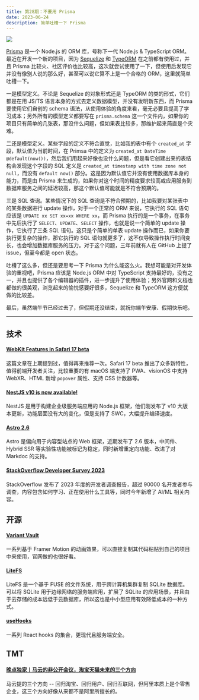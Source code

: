 ```yaml
---
title: 第28期：不要用 Prisma
date: 2023-06-24
description: 简单吐槽一下 Prisma
---
```


![](/static/weekly/issue-26-cover.jpg)

[Prisma](https://prisma.io) 是一个 Node.js 的 ORM 库，号称下一代 Node.js & TypeScript ORM。最近在开发一个新的项目，因为 [Sequelize](https://sequelize.org) 和 [TypeORM](https://typeorm.io) 在之前都有使用过，并且 Prisma 比较火、社区评价也比较高，这次就尝试使用了一下，但使用后发现它并没有像别人说的那么好，甚至可以说它算不上是一个合格的 ORM，这里就简单吐槽一下。

一是模型定义。不论是 Sequelize 的对象形式还是 TypeORM 的类的形式，它们都是在用 JS/TS 语言本身的方式去定义数据模型，并没有发明新东西，而 Prisma 要使用它们自创的 schema 语法，从使用体验的角度来看，毫无必要且提高了学习成本；另外所有的模型定义都要写在 `prisma.schema` 这一个文件内，如果你的项目只有简单的几张表，那没什么问题，但如果表比较多，那维护起来简直是个灾难。

二还是模型定义。某些字段的定义不符合直觉，比如我的表中有个 `created_at` 字段，默认值为当前时间，在 Primsa 中的定义为 `created_at DateTime @default(now())`，然后我们用起来好像也没什么问题，但是看它创建出来的表结构会发现这个字段的 SQL 定义是 `created_at timestamp with time zone not null`，而没有 `default now()` 部分。这是因为默认值它并没有使用数据库本身的能力，而是由 Prisma 来生成的，如果你对这个时间的精度要求较高或应用服务到数据库服务之间的延迟较高，那这个默认值可能就是不符合预期的。

三是 SQL 查询。某些情况下的 SQL 查询是不符合预期的，比如我要对某张表中的某条数据进行 update 操作，对于一个正常的 ORM 来说，它执行的 SQL 语句应该是 `UPDATE xx SET xx=xx WHERE xx`，而 Prisma 执行的是一个事务，在事务中先后执行了 `SELECT`、`UPDATE`、`SELECT` 操作，也就是说一个简单的 update 操作，它执行了三条 SQL 语句。这只是个简单的单表 update 操作而已，如果你要执行更复杂的操作，那它执行的 SQL 语句就更多了，这不仅导致操作执行时间变长，也会增加数据库服务的压力。对于这个问题，三年前就有人在 GitHub 上提了 issue，但至今都是 open 状态。

吐槽了这么多，但还是要思考一下 Prisma 为什么能这么火。我想可能是对开发体验的重视吧，Prisma 应该是 Node.js ORM 中对 TypeScript 支持最好的，没有之一，并且也提供了各个编辑器的插件，进一步提升了使用体验；另外官网和文档也都做的很美观，浏览起来的愉悦感要好很多，Sequelize 和 TypeORM 这方便就做的比较差。

最后，虽然端午节已经过去了，但假期还没结束，就祝你端午安康、假期快乐吧。

<hr />

## 技术

#### [WebKit Features in Safari 17 beta](https://webkit.org/blog/14205/news-from-wwdc23-webkit-features-in-safari-17-beta/)

这篇文章在上期提到过，值得再来推荐一次。Safari 17 beta 推出了众多新特性，值得前端开发者关注，比较重要的有 macOS 端支持了 PWA、visionOS 中支持 WebXR、HTML 新增 `popover` 属性、支持 CSS 计数器等。

#### [NestJS v10 is now available!](https://trilon.io/blog/nestjs-10-is-now-available)

NestJS 是用于构建企业级服务端应用的 Node.js 框架，他们刚发布了 v10 大版本更新，功能层面没有大的变化，但是支持了 SWC，大幅提升编译速度。

#### [Astro 2.6](https://astro.build/blog/astro-260/)

Astro 是偏向用于内容型站点的 Web 框架，近期发布了 2.6 版本，中间件、Hybrid SSR 等实验性功能被标记为稳定，同时新增重定向功能、改进了对 Markdoc 的支持。

#### [StackOverflow Developer Survey 2023](https://survey.stackoverflow.co/2023/)

StackOverflow 发布了 2023 年度的开发者调查报告，超过 90000 名开发者参与调查，内容包含如何学习、正在使用什么工具等，同时今年新增了 AI/ML 相关内容。

## 开源

#### [Variant Vault](https://github.com/chrisabdo/motionvariants)

一系列基于 Framer Motion 的动画效果，可以直接复制其代码粘贴到自己的项目中来使用，官网做的也很好看。

#### [LiteFS](https://github.com/superfly/litefs)

LiteFS 是一个基于 FUSE 的文件系统，用于跨计算机集群复制 SQLite 数据库。可以将 SQLite 用于边缘网络的服务端应用，扩展了 SQLite 的应用场景，并且由于云存储的成本远低于云数据库，所以这也是中小型应用有效降低成本的一种方式。

#### [useHooks](https://github.com/uidotdev/usehooks)

一系列 React hooks 的集合，更现代且服务端安全。

## TMT

#### [晚点独家丨马云的非公开会议，淘宝天猫未来的三个方向](https://mp.weixin.qq.com/s/OnqUXcxUyr97YbZJFV1CSA)

马云提的三个方向 -- 回归淘宝、回归用户、回归互联网，但阿里本质上是个零售企业，这三个方向好像从来都不是阿里所擅长的。
